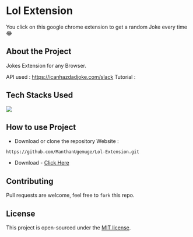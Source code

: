 # Lol Extension
You click on this google chrome extension to get a random Joke every time 😂

## About the Project
Jokes Extension for any Browser. <br>

API used : https://icanhazdadjoke.com/slack
Tutorial : 

## Tech Stacks Used

<a target="_blank" href="https://www.w3schools.com/js/default.asp"><img src="https://img.shields.io/badge/javascript%20-%23323330.svg?&style=for-the-badge&logo=javascript&logoColor=%23F7DF1E"></img></a>

## How to use Project

- Download or clone the repository Website : 
```
https://github.com/ManthanUgemuge/Lol-Extension.git
```
- Download - [Click Here](https://github.com/ManthanUgemuge/Lol-Extension/archive/refs/heads/main.zip)

## Contributing
Pull requests are welcome, feel free to ```fork``` this repo.

## License
This project is open-sourced under the [MIT license]().
